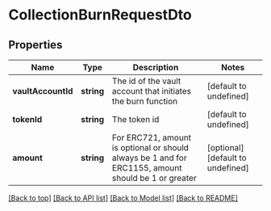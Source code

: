 # CollectionBurnRequestDto

## Properties

|Name | Type | Description | Notes|
|------------ | ------------- | ------------- | -------------|
|**vaultAccountId** | **string** | The id of the vault account that initiates the burn function | [default to undefined]|
|**tokenId** | **string** | The token id | [default to undefined]|
|**amount** | **string** | For ERC721, amount is optional or should always be 1 and for ERC1155, amount should be 1 or greater | [optional] [default to undefined]|




[[Back to top]](#) [[Back to API list]](../../README.md#documentation-for-api-endpoints) [[Back to Model list]](../../README.md#documentation-for-models) [[Back to README]](../../README.md)

